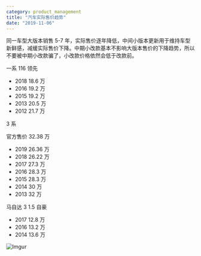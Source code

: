 ```yaml
---
category: product_management
title: "汽车实际售价趋势"
date: "2019-11-06"
---
```


同一车型大版本销售 5-7 年，实际售价逐年降低，中间小版本更新用于维持车型新鲜感，减缓实际售价下降。中期小改款基本不影响大版本售价的下降趋势，所以不要被中期小改款骗了，小改款价格依然会低于改款前。

一系 116 领先

- 2018 18.6 万
- 2016 19.2 万
- 2015 19.2 万
- 2013 20.5 万
- 2012 21.7 万

3 系

官方售价 32.38 万

- 2019 26.36 万
- 2018 26.22 万
- 2017 27.3 万
- 2016 28.3 万
- 2015 28.3 万
- 2014 30 万
- 2013 32 万

马自达 3 1.5 自豪

- 2017 12.8 万
- 2016 13.2 万
- 2014 13.6 万

![Imgur](https://goooooouwa.fun:8143/static/images/CxDVVyj.png)
